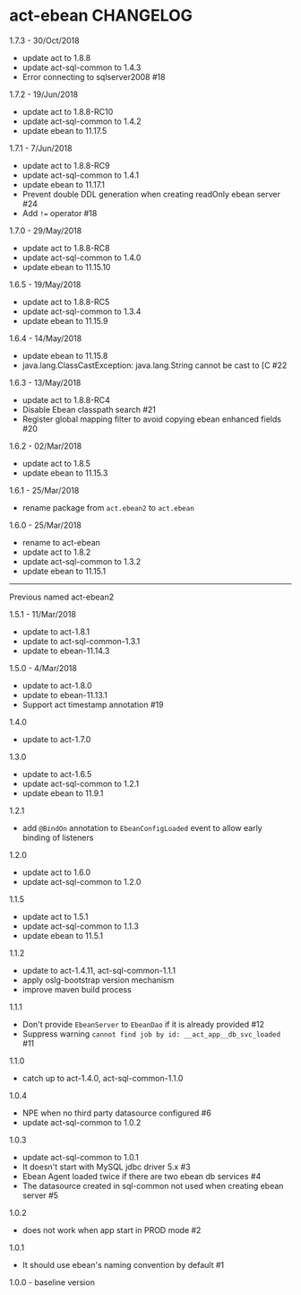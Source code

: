 # act-ebean CHANGELOG

1.7.3 - 30/Oct/2018
* update act to 1.8.8
* update act-sql-common to 1.4.3
* Error connecting to sqlserver2008 #18

1.7.2 - 19/Jun/2018
* update act to 1.8.8-RC10
* update act-sql-common to 1.4.2
* update ebean to 11.17.5

1.7.1 - 7/Jun/2018
* update act to 1.8.8-RC9
* update act-sql-common to 1.4.1
* update ebean to 11.17.1
* Prevent double DDL generation when creating readOnly ebean server #24
* Add `!=` operator #18

1.7.0 - 29/May/2018
* update act to 1.8.8-RC8
* update act-sql-common to 1.4.0
* update ebean to 11.15.10

1.6.5 - 19/May/2018
* update act to 1.8.8-RC5
* update act-sql-common to 1.3.4
* update ebean to 11.15.9

1.6.4 - 14/May/2018
* update ebean to 11.15.8
* java.lang.ClassCastException: java.lang.String cannot be cast to [C #22

1.6.3 - 13/May/2018
* update act to 1.8.8-RC4
* Disable Ebean classpath search #21
* Register global mapping filter to avoid copying ebean enhanced fields #20

1.6.2 - 02/Mar/2018
* update act to 1.8.5
* update ebean to 11.15.3

1.6.1 - 25/Mar/2018
* rename package from `act.ebean2` to `act.ebean`

1.6.0 - 25/Mar/2018
* rename to act-ebean
* update act to 1.8.2
* update act-sql-common to 1.3.2
* update ebean to 11.15.1

---------------------------------------

Previous named act-ebean2

1.5.1 - 11/Mar/2018
* update to act-1.8.1
* update to act-sql-common-1.3.1
* update to ebean-11.14.3

1.5.0 - 4/Mar/2018
* update to act-1.8.0
* update to ebean-11.13.1
* Support act timestamp annotation #19

1.4.0
* update to act-1.7.0

1.3.0
* update to act-1.6.5
* update act-sql-common to 1.2.1
* update ebean to 11.9.1

1.2.1
* add `@BindOn` annotation to `EbeanConfigLoaded` event to allow early binding of listeners

1.2.0
* update act to 1.6.0
* update act-sql-common to 1.2.0

1.1.5
* update act to 1.5.1
* update act-sql-common to 1.1.3
* update ebean to 11.5.1

1.1.2
* update to act-1.4.11, act-sql-common-1.1.1
* apply oslg-bootstrap version mechanism
* improve maven build process

1.1.1
* Don't provide `EbeanServer` to `EbeanDao` if it is already provided #12 
* Suppress warning `cannot find job by id: __act_app__db_svc_loaded` #11 

1.1.0
* catch up to act-1.4.0, act-sql-common-1.1.0

1.0.4
- NPE when no third party datasource configured #6 
- update act-sql-common to 1.0.2

1.0.3
- update act-sql-common to 1.0.1
- It doesn't start with MySQL jdbc driver 5.x #3 
- Ebean Agent loaded twice if there are two ebean db services #4
- The datasource created in sql-common not used when creating ebean server #5 

1.0.2
- does not work when app start in PROD mode #2 

1.0.1
- It should use ebean's naming convention by default #1 

1.0.0 - baseline version
